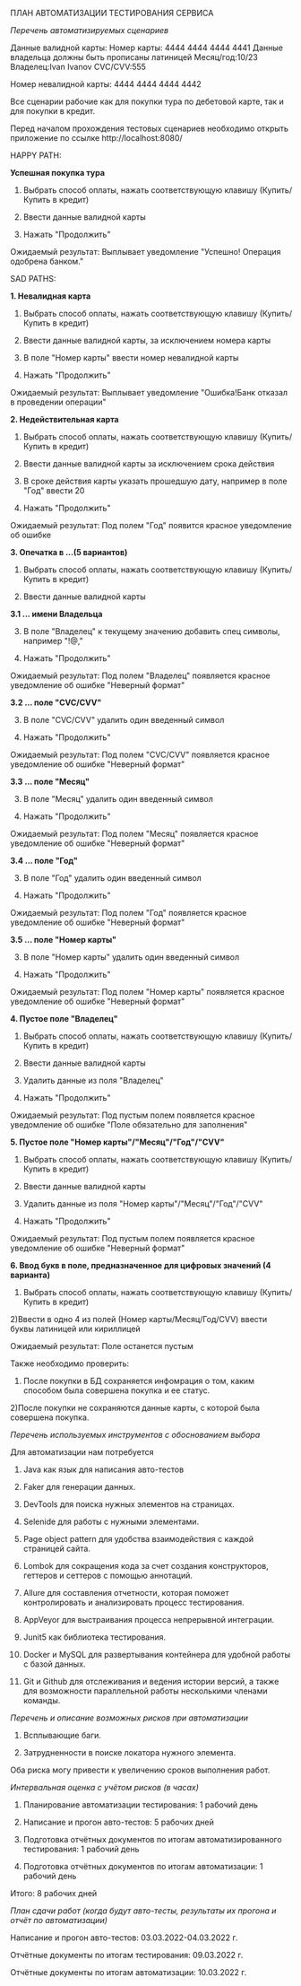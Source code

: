 ﻿ПЛАН АВТОМАТИЗАЦИИ ТЕСТИРОВАНИЯ СЕРВИСА


*Перечень автоматизируемых сценариев*

Данные валидной карты:
Номер карты: 4444 4444 4444 4441
Данные владельца должны быть прописаны латиницей
Месяц/год:10/23
Владелец:Ivan Ivanov
CVC/CVV:555

Номер невалидной карты: 4444 4444 4444 4442

Все сценарии рабочие как для покупки тура по дебетовой карте, так и для покупки в кредит.

Перед началом прохождения тестовых сценариев необходимо открыть приложение по ссылке http://localhost:8080/

HAPPY PATH:

**Успешная покупка тура**

1) Выбрать способ оплаты, нажать соответствующую клавишу (Купить/Купить в кредит)

2) Ввести данные валидной карты

3) Нажать "Продолжить"

Ожидаемый результат: Выплывает уведомление "Успешно! Операция одобрена банком."

SAD PATHS:

**1. Невалидная карта**

1) Выбрать способ оплаты, нажать соответствующую клавишу (Купить/Купить в кредит)

2) Ввести данные валидной карты, за исключением номера карты

3) В поле "Номер карты" ввести номер невалидной карты

4) Нажать "Продолжить"

Ожидаемый результат: Выплывает уведомление "Ошибка!Банк отказал в проведении операции"

**2. Недействительная карта**

1) Выбрать способ оплаты, нажать соответствующую клавишу (Купить/Купить в кредит)

2) Ввести данные валидной карты за исключением срока действия

3) В сроке действия карты указать прошедшую дату, например в поле "Год" ввести 20

4) Нажать "Продолжить"

Ожидаемый результат: Под полем "Год" появится красное уведомление об ошибке


**3. Опечатка в ...(5 вариантов)**

1) Выбрать способ оплаты, нажать соответствующую клавишу (Купить/Купить в кредит)

2) Ввести данные валидной карты

**3.1 ... имени Владельца**

3) В поле "Владелец" к текущему значению добавить спец символы, например "!@,"

4) Нажать "Продолжить"

Ожидаемый результат: Под полем "Владелец" появляется красное уведомление об ошибке "Неверный формат"


**3.2 ... поле "CVC/CVV"**

3) В поле "CVC/CVV" удалить один введенный символ

4) Нажать "Продолжить"

Ожидаемый результат: Под полем "CVC/CVV" появляется красное уведомление об ошибке "Неверный формат"

**3.3 ... поле "Месяц"**

3) В поле "Месяц" удалить один введенный символ

4) Нажать "Продолжить"

Ожидаемый результат: Под полем "Месяц" появляется красное уведомление об ошибке "Неверный формат"

**3.4 ... поле "Год"**

3) В поле "Год" удалить один введенный символ

4) Нажать "Продолжить"

Ожидаемый результат: Под полем "Год" появляется красное уведомление об ошибке "Неверный формат"

**3.5 ... поле "Номер карты"**

3) В поле "Номер карты" удалить один введенный символ

4) Нажать "Продолжить"

Ожидаемый результат: Под полем "Номер карты" появляется красное уведомление об ошибке "Неверный формат"

**4. Пустое поле "Владелец"**

1) Выбрать способ оплаты, нажать соответствующую клавишу (Купить/Купить в кредит)

2) Ввести данные валидной карты

3) Удалить данные из поля "Владелец"

4) Нажать "Продолжить"

Ожидаемый результат: Под пустым полем появляется красное уведомление об ошибке "Поле обязательно для заполнения"

**5. Пустое поле "Номер карты"/"Месяц"/"Год"/"CVV"**

1) Выбрать способ оплаты, нажать соответствующую клавишу (Купить/Купить в кредит)

2) Ввести данные валидной карты

3) Удалить данные из поля "Номер карты"/"Месяц"/"Год"/"CVV"

4) Нажать "Продолжить"

Ожидаемый результат: Под пустым полем появляется красное уведомление об ошибке "Неверный формат"

**6. Ввод букв в поле, предназначенное для цифровых значений (4 варианта)**

1) Выбрать способ оплаты, нажать соответствующую клавишу (Купить/Купить в кредит)

2)Ввести в одно 4 из полей (Номер карты/Месяц/Год/CVV) ввести буквы латиницей или кириллицей

Ожидаемый результат: Поле останется пустым 


Также необходимо проверить:

1) После покупки в БД сохраняется инфомрация о том, каким способом была совершена покупка и ее статус.

2)После покупки не сохраняются данные карты, с которой была совершена покупка.


*Перечень используемых инструментов с обоснованием выбора*

Для автоматизации нам потребуется 

1)	Java как язык для написания авто-тестов

2)	Faker для генерации данных.

3)	DevTools для поиска нужных элементов на страницах.

4)	Selenide для работы с нужными элементами.

5)	Page object pattern для удобства взаимодействия с каждой страницей сайта.

6)	Lombok для сокращения кода за счет создания конструкторов, геттеров и сеттеров с помощью аннотаций.

7)	Allure для составления отчетности, которая поможет контролировать и анализировать процесс тестирования.

8)	AppVeyor для выстраивания процесса непрерывной интеграции.

9)	Junit5 как библиотека тестирования.

10)	Docker и MySQL для развертывания контейнера для удобной работы с базой данных.

11)	Git и Github для отслеживания и ведения истории версий, а также для возможности параллельной работы несколькими членами команды.




*Перечень и описание возможных рисков при автоматизации*

1) Всплывающие баги.

2) Затрудненности в поиске локатора нужного элемента. 

Оба риска могу привести к увеличению сроков выполнения работ. 


*Интервальная оценка с учётом рисков (в часах)*

1) Планирование автоматизации тестирования: 1 рабочий день

2) Написание и прогон авто-тестов: 5 рабочих дней

3) Подготовка отчётных документов по итогам автоматизированного тестирования: 1 рабочий день

4) Подготовка отчётных документов по итогам автоматизации: 1 рабочий день

Итого: 8 рабочих дней

*План сдачи работ (когда будут авто-тесты, результаты их прогона и отчёт по автоматизации)*

Написание и прогон авто-тестов: 03.03.2022-04.03.2022 г.

Отчётные документы по итогам тестирования: 09.03.2022 г.

Отчётные документы по итогам автоматизации: 10.03.2022 г.


 



